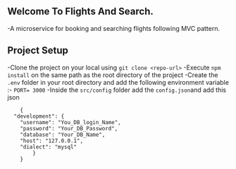 ## Welcome To Flights And Search.
-A microservice for booking and searching flights following MVC pattern.

 ## Project Setup
-Clone the project on your local using `git clone <repo-url>`
-Execute `npm install` on the same path as the root directory of the project
-Create the `.env` folder in your root directory and add the following environment variable :- `PORT= 3000`
-Inside the `src/config` folder add the `config.json`and add this json
```
    {
  "development": {
    "username": "You_DB_login_Name",
    "password": "Your_DB_Password",
    "database": "Your_DB_Name",
    "host": "127.0.0.1",
    "dialect": "mysql"
        }
    }
```   